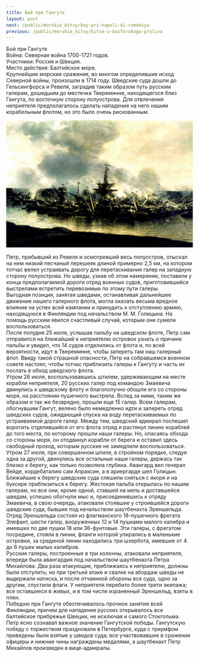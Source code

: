 ```yaml
---
title: Бой при Гангуте
layout: post
next: /public/morskie_bitvy/boy-pri-napoli-di-romaniya
previous: /public/morskie_bitvy/bitva-u-bosforskogo-proliva
---
```


Бой при Гангуте   
Война: Северная война 1700-1721 годов.  
Участники: Россия и Швеция.  
Место действия: Балтийское море.  
Крупнейшие морские сражения, во многом определившие исход Северной войны, произошли в 1714 году. Шведские суда дошли до Гельсингфорса и Ревеля, заградив таким образом путь русским галерам, дошедшим до местечка Твереминне, находящегося близ Гангута, по восточную сторону полуострова. Для отвлечения неприятеля предполагалось сделать нападение на него нашим корабельным флотом, но это было очень рискованным.  
  

![](/assets/img/Gangut.gif)  

  
Петр, прибывший из Ревеля и осмотревший весь полуостров, отыскал на нем низкий песчаный перешеек длиной примерно 2,5 км, на котором тотчас велел устраивать дорогу для перетаскивания галер на западную сторону полуострова. Но шведы, узнав об этом намерении, поставили у конца предполагаемой дороги отряд военных судов, приготовившийся выстрелами встретить перевозимые по этому пути галеры.   
Выгодная позиция, занятая шведами, останавливая дальнейшее движение нашего галерного флота, могла оказать весьма вредное влияние на успех всей кампании и принудить к отступлению армию, находящуюся в Финляндии под начальством М. М. Голицына. На помощь русским явился счастливый случай, которым они сумели воспользоваться.   
После полудня 25 июля, услышав пальбу на шведском флоте, Петр сам отправился на ближайший к неприятелю островок узнать о причине пальбы и увидел, что 14 судов отделились от флота и, по всей вероятности, идут в Твереминне, чтобы запереть там наш галерный флот. Ввиду такой страшной опасности, Петр на собравшемся военном совете настоял, чтобы тотчас приблизить галеры к Гангуту и часть их послать в обход шведского флота.   
Утром 26 июля, воспользовавшись штилем, удерживающим на месте корабли неприятеля, 20 русских галер под командою Змаевича двинулись к шведскому флоту и благополучно обошли его со стороны моря, на расстоянии пушечного выстрела. Вслед за ними, таким же образом и так же безвредно, прошли еще 15 галер. Всем галерам, обогнувшим Гангут, велено было немедленно идти и запереть отряд шведских судов, ожидающий спуска на воду перетаскиваемых по устраиваемой дороге галер. Между тем, шведский адмирал поспешил воротить отделившийся от его флота отряд и растянул линию кораблей до того места, по которому прошли наши галеры. Но, опасаясь обхода со стороны моря, он отодвинул корабли от берега и оставил здесь свободный проход, которым русские не замедлили воспользоваться.   
Утром 27 июля, при совершенном штиле, в стройном порядке, следуя одна за другой, двинулись все остальные наши галеры, держась так близко к берегу, как только позволяла глубина. Авангард вел генерал Вейде, кордебаталию сам Апраксин, а в ариергарде шел Голицын. Ближайшие к берегу шведские суда спешили сняться с якоря и на буксире приблизиться к берегу. Жестокая пальба открылась по нашим галерам, но все они, кроме одной, ставшей на мель и доставшейся шведам, успешно обогнули мыс и, присоединившись к отряду Змаевича, в свою очередь, атаковали стоявшие у строившейся дороги шведские суда, бывшие под начальством шаутбенахта Эреншельда.   
Отряд Эреншельда состоял из флагманского 18-пушечного фрегата Элефант, шести галер, вооруженных 12 и 14 пушками малого калибра и имевших по две пушки 18 или 36-фунтовые. Эти галеры, с фрегатом посредине, стояли в линии, фланги которой упирались в маленькие островки, за срединой линии находились три шхербота, имевшие от 4 до 6 пушек малых калибров.   
Русские галеры, построенные в три колонны, атаковали неприятеля, впереди была авангардия под начальством шаутбенахта Петра Михайлова. Два раза атакующие, приближаясь к неприятелю, должны были отступить; но при третьей атаке и свалке на абордаж шведы не выдержали натиска, и после отчаянной обороны все суда, одно за другим, спустили флаги. У неприятеля перебито более трети экипажа; все оставшиеся в живых, и в том числе израненный Эреншельд, взяты в плен.   
Победою при Гангуте обеспечивалось прочное занятие всей Финляндии, причем для нападения русских открывалось все балтийское прибрежье Швеции, не исключая и самого Стокгольма. Петр ясно сознавал важное значение Гангутской победы. Гангутскую победу с торжеством праздновали в Петербурге, куда с триумфом приведены были взятые у шведов суда; все участвовавшие в сражении офицеры и нижние чины награждены медалями, а шаутбенахт Петр Михайлов произведен в вице-адмиралы.   
 